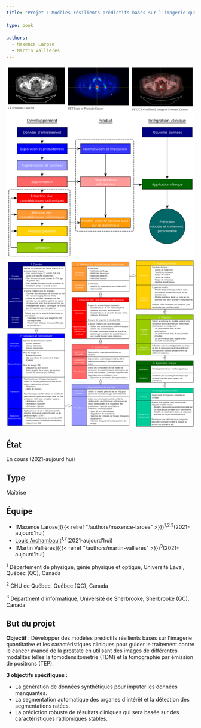 ```yaml
---
title: "Projet : Modèles résilients prédictifs basés sur l'imagerie quantitative pour guider le traitement du cancer de la prostate"

type: book

authors:
  - Maxence Larose
  - Martin Vallières
---
```


![Exemples de scans](scans.png "Exemples de scans")
![Étapes du projet](steps.png "Étapes du projet")
![Étapes détaillées](flowchart.png "Étapes détaillées")

## État

En cours (2021-aujourd'hui)

## Type

Maîtrise

## Équipe

- [Maxence Larose]({{< relref "/authors/maxence-larose" >}})<sup>1,2,3</sup>(2021-aujourd'hui)
- [Louis Archambault](https://www.crchudequebec.ulaval.ca/recherche/chercheurs/louis-archambault/)<sup>1,2</sup>(2021-aujourd'hui)
- [Martin Vallières]({{< relref "/authors/martin-vallieres" >}})<sup>3</sup>(2021-aujourd'hui)

<sup>1</sup> Département de physique, génie physique et optique, Université Laval, Québec (QC), Canada

<sup>2</sup> CHU de Québec, Québec (QC), Canada

<sup>3</sup> Départment d'informatique, Université de Sherbrooke, Sherbrooke (QC), Canada

## But du projet

**Objectif** : Développer des modèles prédictifs résilients basés sur l'imagerie quantitative et les caractéristiques 
cliniques pour guider le traitement contre le cancer avancé de la prostate en utilisant des images de différentes 
modalités telles la tomodensitométrie (TDM) et la tomographie par émission de positrons (TEP).

**3 objectifs spécifiques :** 

- La génération de données synthétiques pour imputer les données manquantes.
- La segmentation automatique des organes d'intérêt et la détection des segmentations ratées.
- La prédiction robuste de résultats cliniques qui sera basée sur des caractéristiques radiomiques stables.

